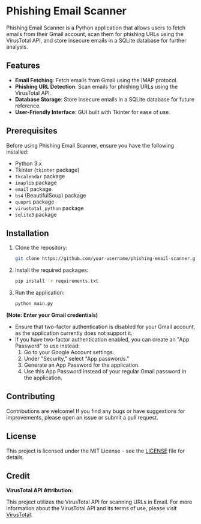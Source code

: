 # Phishing Email Scanner

Phishing Email Scanner is a Python application that allows users to fetch emails from their Gmail account, scan them for phishing URLs using the VirusTotal API, and store insecure emails in a SQLite database for further analysis.

## Features

- **Email Fetching**: Fetch emails from Gmail using the IMAP protocol.
- **Phishing URL Detection**: Scan emails for phishing URLs using the VirusTotal API.
- **Database Storage**: Store insecure emails in a SQLite database for future reference.
- **User-Friendly Interface**: GUI built with Tkinter for ease of use.

## Prerequisites

Before using Phishing Email Scanner, ensure you have the following installed:

- Python 3.x
- Tkinter (`tkinter` package)
- `tkcalendar` package
- `imaplib` package
- `email` package
- `bs4` (BeautifulSoup) package
- `quopri` package
- `virustotal_python` package
- `sqlite3` package

## Installation

1. Clone the repository:

    ```bash
    git clone https://github.com/your-username/phishing-email-scanner.git
    ```

2. Install the required packages:

    ```bash
    pip install -r requirements.txt
    ```

3. Run the application:

    ```bash
    python main.py
    ```
**(Note: Enter your Gmail credentials)**
   - Ensure that two-factor authentication is disabled for your Gmail account, as the application currently does not support it.
   - If you have two-factor authentication enabled, you can create an "App Password" to use instead:
     1. Go to your Google Account settings.
     2. Under "Security," select "App passwords."
     3. Generate an App Password for the application.
     4. Use this App Password instead of your regular Gmail password in the application.
        
## Contributing

Contributions are welcome! If you find any bugs or have suggestions for improvements, please open an issue or submit a pull request.

## License

This project is licensed under the MIT License - see the [LICENSE](LICENSE) file for details.

## Credit
**VirusTotal API Attribution:**

This project utilizes the VirusTotal API for scanning URLs in Email. For more information about the VirusTotal API and its terms of use, please visit [VirusTotal](https://www.virustotal.com/).

